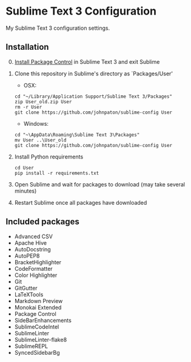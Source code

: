 # Sublime Text 3 Configuration

My Sublime Text 3 configuration settings.

## Installation

0. [Install Package Control](https://packagecontrol.io/installation) in Sublime Text 3 and exit Sublime

1. Clone this repository in Sublime's directory as `Packages/User'

    * OSX: 
    ```
    cd "~/Library/Application Support/Sublime Text 3/Packages"
    zip User_old.zip User
    rm -r User
    git clone https://github.com/johnpaton/sublime-config User
    ```

    * Windows:
    ```
    cd "~\AppData\Roaming\Sublime Text 3\Packages"
    mv User ..\User_old
    git clone https://github.com/johnpaton/sublime-config User
    ```

2. Install Python requirements

    ```
    cd User
    pip install -r requirements.txt
    ```

3. Open Sublime and wait for packages to download (may take several minutes)

4. Restart Sublime once all packages have downloaded

## Included packages

* Advanced CSV
* Apache Hive
* AutoDocstring
* AutoPEP8
* BracketHighlighter
* CodeFormatter
* Color Highlighter
* Git
* GitGutter
* LaTeXTools
* Markdown Preview
* Monokai Extended
* Package Control
* SideBarEnhancements
* SublimeCodeIntel
* SublimeLinter
* SublimeLinter-flake8
* SublimeREPL
* SyncedSidebarBg
